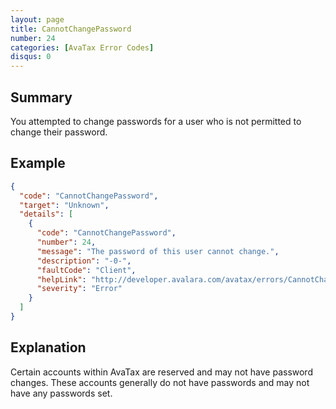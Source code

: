 ```yaml
---
layout: page
title: CannotChangePassword
number: 24
categories: [AvaTax Error Codes]
disqus: 0
---
```


## Summary

You attempted to change passwords for a user who is not permitted to change their password.

## Example

```json
{
  "code": "CannotChangePassword",
  "target": "Unknown",
  "details": [
    {
      "code": "CannotChangePassword",
      "number": 24,
      "message": "The password of this user cannot change.",
      "description": "-0-",
      "faultCode": "Client",
      "helpLink": "http://developer.avalara.com/avatax/errors/CannotChangePassword",
      "severity": "Error"
    }
  ]
}
```

## Explanation

Certain accounts within AvaTax are reserved and may not have password changes.  These accounts generally do not have passwords and may not have any passwords set.
